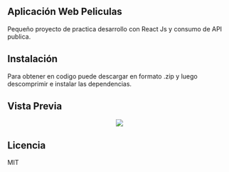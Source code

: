 ## Aplicación Web Peliculas

Pequeño proyecto de practica desarrollo con React Js y consumo de API publica.

## Instalación

Para obtener en codigo puede descargar en formato .zip y luego descomprimir e instalar las dependencias.

## Vista Previa

<p align="center"><img src="https://lh3.googleusercontent.com/pw/AM-JKLWr8fcCOWoYPrDfxewas8azGruTYpVp6KYvkyZqHTRSwFlhf18IJrhjBErLwg68qPgMZ4IVXDGQjnXOz1jMDcS96Vp6lh4myFIUIo6SKJOVFCf9orBR4hrgv3kZpfpy0ywRotlZbWjnq1W_6HAbjcoT=w1252-h939-no?authuser=0"></p>

## Licencia

MIT

